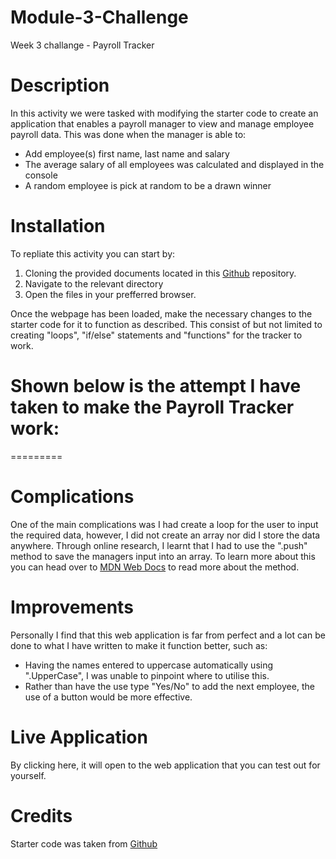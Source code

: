 # Module-3-Challenge
Week 3 challange - Payroll Tracker

# Description
In this activity we were tasked with modifying the starter code to create an application that enables a payroll manager to view and manage employee payroll data. This was done when the manager is able to:
- Add employee(s) first name, last name and salary
- The average salary of all employees was calculated and displayed in the console
- A random employee is pick at random to be a drawn winner

# Installation
To repliate this activity you can start by: 
1. Cloning the provided documents located in this <a href="https://github.com/coding-boot-camp/curly-potato">Github</a> repository.
2. Navigate to the relevant directory
3. Open the files in your prefferred browser.

Once the webpage has been loaded, make the necessary changes to the starter code for it to function as described. This consist of but not limited to creating "loops", "if/else" statements and "functions" for the tracker to work.

Shown below is the attempt I have taken to make the Payroll Tracker work: 
=========

=========

# Complications
One of the main complications was I had create a loop for the user to input the required data, however, I did not create an array nor did I store the data anywhere. Through online research, I learnt that I had to use the ".push" method to save the managers input into an array. To learn more about this you can head over to <a href="https://developer.mozilla.org/en-US/docs/Web/JavaScript/Reference/Global_Objects/Array/push">MDN Web Docs</a> to read more about the method.

# Improvements
Personally I find that this web application is far from perfect and a lot can be done to what I have written to make it function better, such as:
- Having the names entered to uppercase automatically using ".UpperCase", I was unable to pinpoint where to utilise this.
- Rather than have the use type "Yes/No" to add the next employee, the use of a button would be more effective.

# Live Application
By clicking here, it will open to the web application that you can test out for yourself.

# Credits
Starter code was taken from <a href="https://github.com/coding-boot-camp/curly-potato">Github</a>
